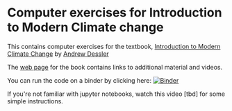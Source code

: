 # Computer exercises for Introduction to Modern Climate change

This contains computer exercises for the textbook, [Introduction to Modern Climate Change](http://www.amazon.com/Introduction-Modern-Climate-Change-Dessler/dp/1107480671) by [Andrew Dessler](https://atmo.tamu.edu/people/profiles/faculty/desslerandrew.html)

The [web page](http://andrewdessler.com) for the book contains links to additional material and videos.

You can run the code on a binder by clicking here: [![Binder](https://mybinder.org/badge_logo.svg)](https://mybinder.org/v2/gh/aedessler/Introduction-to-Modern-Climate-Change/master)

If you're not familiar with jupyter notebooks, watch this video [tbd] for some simple instructions.